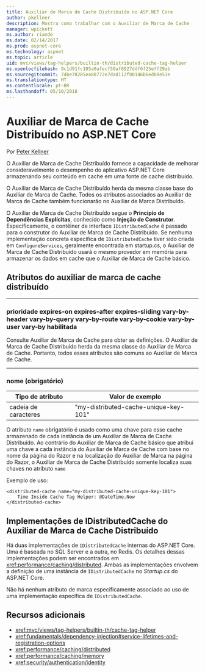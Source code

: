 ```yaml
---
title: Auxiliar de Marca de Cache Distribuído no ASP.NET Core
author: pkellner
description: Mostra como trabalhar com o Auxiliar de Marca de Cache
manager: wpickett
ms.author: riande
ms.date: 02/14/2017
ms.prod: aspnet-core
ms.technology: aspnet
ms.topic: article
uid: mvc/views/tag-helpers/builtin-th/distributed-cache-tag-helper
ms.openlocfilehash: 9c1d91fc185a0afecf59af8927ddf6f25eff29ab
ms.sourcegitcommit: 74be78285ea88772e7dad112f80146b6ed00e53e
ms.translationtype: HT
ms.contentlocale: pt-BR
ms.lasthandoff: 05/10/2018
---
```

# <a name="distributed-cache-tag-helper-in-aspnet-core"></a>Auxiliar de Marca de Cache Distribuído no ASP.NET Core

Por [Peter Kellner](http://peterkellner.net) 

O Auxiliar de Marca de Cache Distribuído fornece a capacidade de melhorar consideravelmente o desempenho do aplicativo ASP.NET Core armazenando seu conteúdo em cache em uma fonte de cache distribuído.

O Auxiliar de Marca de Cache Distribuído herda da mesma classe base do Auxiliar de Marca de Cache. Todos os atributos associados ao Auxiliar de Marca de Cache também funcionarão no Auxiliar de Marca Distribuído.

O Auxiliar de Marca de Cache Distribuído segue o **Princípio de Dependências Explícitas**, conhecido como **Injeção de Construtor**. Especificamente, o contêiner de interface `IDistributedCache` é passado para o construtor do Auxiliar de Marca de Cache Distribuído. Se nenhuma implementação concreta específica de `IDistributedCache` tiver sido criada em `ConfigureServices`, geralmente encontrada em startup.cs, o Auxiliar de Marca de Cache Distribuído usará o mesmo provedor em memória para armazenar os dados em cache que o Auxiliar de Marca de Cache básico.

## <a name="distributed-cache-tag-helper-attributes"></a>Atributos do auxiliar de marca de cache distribuído

- - -

### <a name="enabled-expires-on-expires-after-expires-sliding-vary-by-header-vary-by-query-vary-by-route-vary-by-cookie-vary-by-user-vary-by-priority"></a>prioridade expires-on expires-after expires-sliding vary-by-header vary-by-query vary-by-route vary-by-cookie vary-by-user vary-by habilitada

Consulte Auxiliar de Marca de Cache para obter as definições. O Auxiliar de Marca de Cache Distribuído herda da mesma classe do Auxiliar de Marca de Cache. Portanto, todos esses atributos são comuns ao Auxiliar de Marca de Cache.

- - -

### <a name="name-required"></a>nome (obrigatório)

| Tipo de atributo    | Valor de exemplo     |
|----------------   |----------------   |
| cadeia de caracteres    | "my-distributed-cache-unique-key-101"     |

O atributo `name` obrigatório é usado como uma chave para esse cache armazenado de cada instância de um Auxiliar de Marca de Cache Distribuído. Ao contrário do Auxiliar de Marca de Cache básico que atribui uma chave a cada instância do Auxiliar de Marca de Cache com base no nome da página do Razor e na localização do Auxiliar de Marca na página do Razor, o Auxiliar de Marca de Cache Distribuído somente localiza suas chaves no atributo `name`

Exemplo de uso:

```cshtml
<distributed-cache name="my-distributed-cache-unique-key-101">
    Time Inside Cache Tag Helper: @DateTime.Now
</distributed-cache>
```

## <a name="distributed-cache-tag-helper-idistributedcache-implementations"></a>Implementações de IDistributedCache do Auxiliar de Marca de Cache Distribuído

Há duas implementações de `IDistributedCache` internas do ASP.NET Core. Uma é baseada no SQL Server e a outra, no Redis. Os detalhes dessas implementações podem ser encontrados em <xref:performance/caching/distributed>. Ambas as implementações envolvem a definição de uma instância de `IDistributedCache` no *Startup.cs* do ASP.NET Core.

Não há nenhum atributo de marca especificamente associado ao uso de uma implementação específica de `IDistributedCache`.

## <a name="additional-resources"></a>Recursos adicionais

* <xref:mvc/views/tag-helpers/builtin-th/cache-tag-helper>
* <xref:fundamentals/dependency-injection#service-lifetimes-and-registration-options>
* <xref:performance/caching/distributed>
* <xref:performance/caching/memory>
* <xref:security/authentication/identity>
